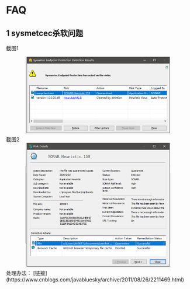 # FAQ
## 1 sysmetcec杀软问题
截图1  
<center class="half">
    <img src="./symantec-1.png" width="400"/>
</center>
截图2  
<center class="half">
    <img src="./symantec-2.png" width="400"/>
</center>
处理办法：  
[链接](https://www.cnblogs.com/javabluesky/archive/2011/08/26/2211469.html)
